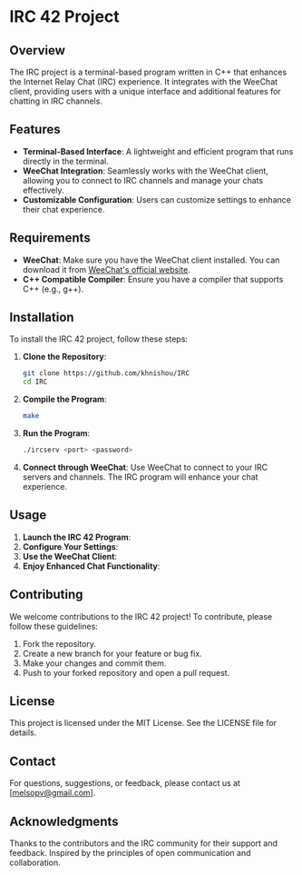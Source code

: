# IRC 42 Project

## Overview

The IRC project is a terminal-based program written in C++ that enhances the Internet Relay Chat (IRC) experience. It integrates with the WeeChat client, providing users with a unique interface and additional features for chatting in IRC channels.

## Features

- **Terminal-Based Interface**: A lightweight and efficient program that runs directly in the terminal.
- **WeeChat Integration**: Seamlessly works with the WeeChat client, allowing you to connect to IRC channels and manage your chats effectively.
- **Customizable Configuration**: Users can customize settings to enhance their chat experience.

## Requirements

- **WeeChat**: Make sure you have the WeeChat client installed. You can download it from [WeeChat's official website](https://weechat.org/).
- **C++ Compatible Compiler**: Ensure you have a compiler that supports C++ (e.g., g++).

## Installation

To install the IRC 42 project, follow these steps:

1. **Clone the Repository**:
   ```bash
   git clone https://github.com/khnishou/IRC
   cd IRC
   ```
2. **Compile the Program**:
	```bash
	make
	```
3. **Run the Program**:
	```bash
	./ircserv <port> <password>
	```
4. **Connect through WeeChat**: 
Use WeeChat to connect to your IRC servers and channels. The IRC program will enhance your chat experience.

## Usage

1. **Launch the IRC 42 Program**: 
2. **Configure Your Settings**:
3. **Use the WeeChat Client**:
4. **Enjoy Enhanced Chat Functionality**: 

## Contributing

We welcome contributions to the IRC 42 project! To contribute, please follow these guidelines:

1. Fork the repository.
2. Create a new branch for your feature or bug fix.
3. Make your changes and commit them.
4. Push to your forked repository and open a pull request.

## License

This project is licensed under the MIT License. See the LICENSE file for details.

## Contact

For questions, suggestions, or feedback, please contact us at [melsopv@gmail.com].

## Acknowledgments
Thanks to the contributors and the IRC community for their support and feedback.
Inspired by the principles of open communication and collaboration.
